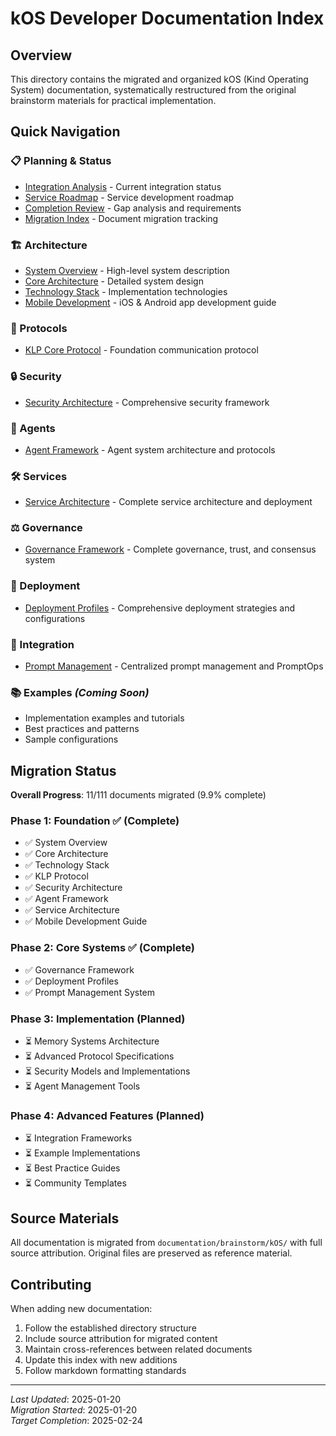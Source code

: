 # kOS Developer Documentation Index

## Overview

This directory contains the migrated and organized kOS (Kind Operating System) documentation, systematically restructured from the original brainstorm materials for practical implementation.

## Quick Navigation

### 📋 Planning & Status
- [Integration Analysis](01_Integration_Analysis.md) - Current integration status
- [Service Roadmap](02_Service_Roadmap.md) - Service development roadmap
- [Completion Review](03_Completion_Review.md) - Gap analysis and requirements
- [Migration Index](04_Migration_Index.md) - Document migration tracking

### 🏗️ Architecture
- [System Overview](architecture/01_System_Overview.md) - High-level system description
- [Core Architecture](architecture/02_core_architecture.md) - Detailed system design
- [Technology Stack](architecture/03_technology_stack.md) - Implementation technologies
- [Mobile Development](architecture/04_mobile_development.md) - iOS & Android app development guide

### 🔗 Protocols
- [KLP Core Protocol](protocols/01_KLP_Core_Protocol.md) - Foundation communication protocol

### 🔒 Security
- [Security Architecture](security/01_Security_Architecture.md) - Comprehensive security framework

### 🤖 Agents
- [Agent Framework](agents/01_Agent_Framework.md) - Agent system architecture and protocols

### 🛠️ Services
- [Service Architecture](services/01_Service_Architecture.md) - Complete service architecture and deployment

### ⚖️ Governance
- [Governance Framework](governance/01_Governance_Framework.md) - Complete governance, trust, and consensus system

### 🚀 Deployment
- [Deployment Profiles](deployment/01_Deployment_Profiles.md) - Comprehensive deployment strategies and configurations

### 🔧 Integration
- [Prompt Management](integration/01_Prompt_Management.md) - Centralized prompt management and PromptOps

### 📚 Examples *(Coming Soon)*
- Implementation examples and tutorials
- Best practices and patterns
- Sample configurations

## Migration Status

**Overall Progress**: 11/111 documents migrated (9.9% complete)

### Phase 1: Foundation ✅ (Complete)
- ✅ System Overview
- ✅ Core Architecture  
- ✅ Technology Stack
- ✅ KLP Protocol
- ✅ Security Architecture
- ✅ Agent Framework
- ✅ Service Architecture
- ✅ Mobile Development Guide

### Phase 2: Core Systems ✅ (Complete)
- ✅ Governance Framework
- ✅ Deployment Profiles
- ✅ Prompt Management System

### Phase 3: Implementation (Planned)
- ⏳ Memory Systems Architecture
- ⏳ Advanced Protocol Specifications
- ⏳ Security Models and Implementations
- ⏳ Agent Management Tools

### Phase 4: Advanced Features (Planned)
- ⏳ Integration Frameworks
- ⏳ Example Implementations
- ⏳ Best Practice Guides
- ⏳ Community Templates

## Source Materials

All documentation is migrated from `documentation/brainstorm/kOS/` with full source attribution. Original files are preserved as reference material.

## Contributing

When adding new documentation:
1. Follow the established directory structure
2. Include source attribution for migrated content
3. Maintain cross-references between related documents
4. Update this index with new additions
5. Follow markdown formatting standards

---

*Last Updated*: 2025-01-20  
*Migration Started*: 2025-01-20  
*Target Completion*: 2025-02-24

